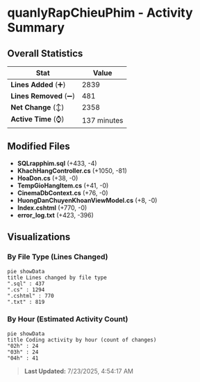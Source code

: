 # quanlyRapChieuPhim - Activity Summary 

## Overall Statistics

| Stat                   | Value                                                             |
| ---------------------- | ----------------------------------------------------------------- |
| **Lines Added** (➕)   | 2839                                          |
| **Lines Removed** (➖) | 481                                        |
| **Net Change** (↕)    | 2358                |
| **Active Time** (⌚)   | 137 minutes |


## Modified Files
- **SQLrapphim.sql** (+433, -4)
- **KhachHangController.cs** (+1050, -81)
- **HoaDon.cs** (+38, -0)
- **TempGioHangItem.cs** (+41, -0)
- **CinemaDbContext.cs** (+76, -0)
- **HuongDanChuyenKhoanViewModel.cs** (+8, -0)
- **Index.cshtml** (+770, -0)
- **error_log.txt** (+423, -396)

## Visualizations

### By File Type (Lines Changed)

```mermaid
pie showData
title Lines changed by file type
".sql" : 437
".cs" : 1294
".cshtml" : 770
".txt" : 819
```

### By Hour (Estimated Activity Count)

```mermaid
pie showData
title Coding activity by hour (count of changes)
"02h" : 24
"03h" : 24
"04h" : 41
```


> **Last Updated:** 7/23/2025, 4:54:17 AM